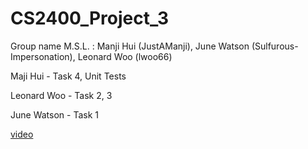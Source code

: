 # CS2400_Project_3
Group name M.S.L. : Manji Hui (JustAManji), June Watson (Sulfurous-Impersonation), Leonard Woo (lwoo66)

Maji Hui - Task 4, Unit Tests

Leonard Woo - Task 2, 3

June Watson - Task 1

[video]()

